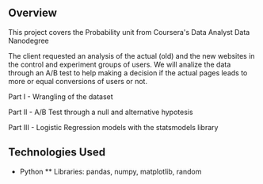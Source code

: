 
## Overview
This project covers the Probability unit from Coursera's Data Analyst Data Nanodegree

The client requested an analysis of the actual (old) and the new websites in the control and experiment groups of users. We will analize the data through an A/B test to help making a decision if the actual pages leads to more or equal conversions of users or not. 

Part I - Wrangling of the dataset

Part II - A/B Test through a null and alternative hypotesis

Part III - Logistic Regression models with the statsmodels library

## Technologies Used
* Python
** Libraries: pandas, numpy, matplotlib, random

